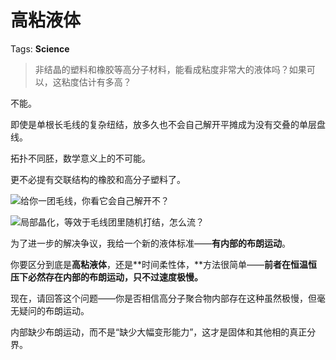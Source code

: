# 高粘液体

Tags: **Science**

> 非结晶的塑料和橡胶等高分子材料，能看成粘度非常大的液体吗？如果可以，这粘度估计有多高？



不能。

即使是单根长毛线的复杂纽结，放多久也不会自己解开平摊成为没有交叠的单层盘线。

拓扑不同胚，数学意义上的不可能。

更不必提有交联结构的橡胶和高分子塑料了。

![](https://pic2.zhimg.com/50/v2-185c4f7f24b688e5945293d494ea3c36_720w.jpg?source=1940ef5c)给你一团毛线，你看它会自己解开不？

![](https://pica.zhimg.com/50/v2-c3242f59050b486c19d1914f0839b2c4_720w.jpg?source=1940ef5c)局部晶化，等效于毛线团里随机打结，怎么流？

为了进一步的解决争议，我给一个新的液体标准——**有内部的布朗运动**。

你要区分到底是**高粘液体**，还是**时间柔性体，**方法很简单——**前者在恒温恒压下必然存在内部的布朗运动，只不过速度极慢。**

现在，请回答这个问题——你是否相信高分子聚合物内部存在这种虽然极慢，但毫无疑问的布朗运动。

内部缺少布朗运动，而不是“缺少大幅变形能力”，这才是固体和其他相的真正分界。



